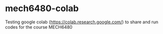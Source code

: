 # mech6480-colab
Testing google colab (https://colab.research.google.com/) to share and run codes for the course MECH6480
